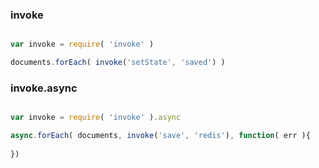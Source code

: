 
### invoke

```javascript

var invoke = require( 'invoke' )

documents.forEach( invoke('setState', 'saved') )
```

### invoke.async

```javascript

var invoke = require( 'invoke' ).async

async.forEach( documents, invoke('save', 'redis'), function( err ){
  
})
```